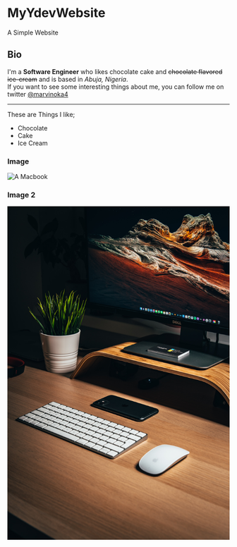 # MyYdevWebsite
A Simple Website

## Bio
I'm a **Software Engineer** who likes chocolate cake and ~~chocolate flavored ice-cream~~ and is based in *Abuja, Nigeria*.<br>
If you want to see some interesting things about me, you can follow me on twitter [@marvinoka4](https://twitter.com/marvinoka4)

---
These are Things I like;
- Chocolate
- Cake
- Ice Cream


### Image
![A Macbook](https://www-konga-com-res.cloudinary.com/w_auto,f_auto,fl_lossy,dpr_auto,q_auto/media/catalog/product/K/T/160939_1597789659.jpg)

### Image 2
![A Dell system](pic_ydev.jpg)
